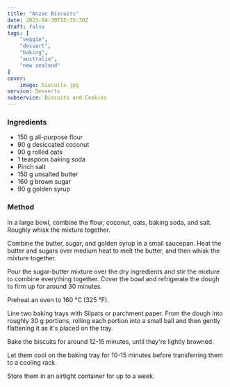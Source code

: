 ```yaml
---
title: "Anzac Biscuits"
date: 2023-04-30T15:35:30Z
draft: false
tags: [
    "veggie",
    "dessert",
    "baking",
    "australia",
    "new zealand"
]
cover:
    image: biscuits.jpg
service: Desserts
subservice: Biscuits and Cookies
---
```


### Ingredients

* 150 g all-purpose flour
* 90 g desiccated coconut
* 90 g rolled oats
* 1 teaspoon baking soda
* Pinch salt
* 150 g unsalted butter
* 160 g brown sugar
* 90 g golden syrup

### Method

In a large bowl, combine the flour, coconut, oats, baking soda, and salt. Roughly whisk the mixture together.

Combine the butter, sugar, and golden syrup in a small saucepan. Heat the butter and sugars over medium heat to melt the butter, and then whisk the mixture together.

Pour the sugar-butter mixture over the dry ingredients and stir the mixture to combine everything together. Cover the bowl and refrigerate the dough to firm up for around 30 minutes.

Preheat an oven to 160 °C (325 °F).

Line two baking trays with Silpats or parchment paper. From the dough into roughly 30 g portions, rolling each portion into a small ball and then gently flattening it as it's placed on the tray.

Bake the biscuits for around 12-15 minutes, until they're lightly browned.

Let them cool on the baking tray for 10-15 minutes before transferring them to a cooling rack.

Store them in an airtight container for up to a week.
